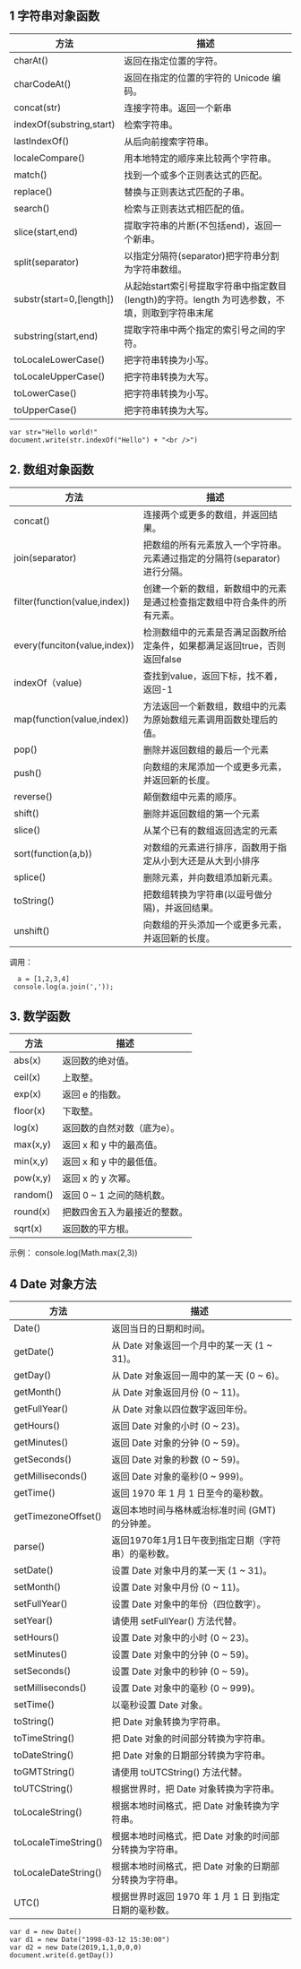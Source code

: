 ## 1 字符串对象函数

| 方法                     | 描述                                                         |
| ------------------------ | ------------------------------------------------------------ |
| charAt()                 | 返回在指定位置的字符。                                       |
| charCodeAt()             | 返回在指定的位置的字符的 Unicode 编码。                      |
| concat(str)              | 连接字符串。返回一个新串                                     |
| indexOf(substring,start) | 检索字符串。                                                 |
| lastIndexOf()            | 从后向前搜索字符串。                                         |
| localeCompare()          | 用本地特定的顺序来比较两个字符串。                           |
| match()                  | 找到一个或多个正则表达式的匹配。                             |
| replace()                | 替换与正则表达式匹配的子串。                                 |
| search()                 | 检索与正则表达式相匹配的值。                                 |
| slice(start,end)         | 提取字符串的片断(不包括end)，返回一个新串。                  |
| split(separator)         | 以指定分隔符(separator)把字符串分割为字符串数组。            |
| substr(start=0,[length]) | 从起始start索引号提取字符串中指定数目(length)的字符。length 为可选参数，不填，则取到字符串末尾 |
| substring(start,end)     | 提取字符串中两个指定的索引号之间的字符。                     |
| toLocaleLowerCase()      | 把字符串转换为小写。                                         |
| toLocaleUpperCase()      | 把字符串转换为大写。                                         |
| toLowerCase()            | 把字符串转换为小写。                                         |
| toUpperCase()            | 把字符串转换为大写。                                         |

~~~
var str="Hello world!"
document.write(str.indexOf("Hello") + "<br />")
~~~



## 2. 数组对象函数

| 方法                          | 描述                                                         |
| ----------------------------- | ------------------------------------------------------------ |
| concat()                      | 连接两个或更多的数组，并返回结果。                           |
| join(separator)               | 把数组的所有元素放入一个字符串。元素通过指定的分隔符(separator)进行分隔。 |
| filter(function(value,index)) | 创建一个新的数组，新数组中的元素是通过检查指定数组中符合条件的所有元素。 |
| every(funciton(value,index))  | 检测数组中的元素是否满足函数所给定条件，如果都满足返回true，否则返回false |
| indexOf（value)               | 查找到value，返回下标，找不着，返回-1                        |
| map(function(value,index))    | 方法返回一个新数组，数组中的元素为原始数组元素调用函数处理后的值。 |
| pop()                         | 删除并返回数组的最后一个元素                                 |
| push()                        | 向数组的末尾添加一个或更多元素，并返回新的长度。             |
| reverse()                     | 颠倒数组中元素的顺序。                                       |
| shift()                       | 删除并返回数组的第一个元素                                   |
| slice()                       | 从某个已有的数组返回选定的元素                               |
| sort(function(a,b))           | 对数组的元素进行排序，函数用于指定从小到大还是从大到小排序   |
| splice()                      | 删除元素，并向数组添加新元素。                               |
| toString()                    | 把数组转换为字符串(以逗号做分隔)，并返回结果。               |
| unshift()                     | 向数组的开头添加一个或更多元素，并返回新的长度。             |

调用：

	  a = [1,2,3,4]
	 console.log(a.join(','));

## 3. 数学函数

| 方法     | 描述                         |
| -------- | ---------------------------- |
| abs(x)   | 返回数的绝对值。             |
| ceil(x)  | 上取整。                     |
| exp(x)   | 返回 e 的指数。              |
| floor(x) | 下取整。                     |
| log(x)   | 返回数的自然对数（底为e）。  |
| max(x,y) | 返回 x 和 y 中的最高值。     |
| min(x,y) | 返回 x 和 y 中的最低值。     |
| pow(x,y) | 返回 x 的 y 次幂。           |
| random() | 返回 0 ~ 1 之间的随机数。    |
| round(x) | 把数四舍五入为最接近的整数。 |
| sqrt(x)  | 返回数的平方根。             |

示例： console.log(Math.max(2,3))



## 4 Date 对象方法

| 方法                 | 描述                                                   |
| -------------------- | ------------------------------------------------------ |
| Date()               | 返回当日的日期和时间。                                 |
| getDate()            | 从 Date 对象返回一个月中的某一天 (1 ~ 31)。            |
| getDay()             | 从 Date 对象返回一周中的某一天 (0 ~ 6)。               |
| getMonth()           | 从 Date 对象返回月份 (0 ~ 11)。                        |
| getFullYear()        | 从 Date 对象以四位数字返回年份。                       |
| getHours()           | 返回 Date 对象的小时 (0 ~ 23)。                        |
| getMinutes()         | 返回 Date 对象的分钟 (0 ~ 59)。                        |
| getSeconds()         | 返回 Date 对象的秒数 (0 ~ 59)。                        |
| getMilliseconds()    | 返回 Date 对象的毫秒(0 ~ 999)。                        |
| getTime()            | 返回 1970 年 1 月 1 日至今的毫秒数。                   |
| getTimezoneOffset()  | 返回本地时间与格林威治标准时间 (GMT) 的分钟差。        |
| parse()              | 返回1970年1月1日午夜到指定日期（字符串）的毫秒数。     |
| setDate()            | 设置 Date 对象中月的某一天 (1 ~ 31)。                  |
| setMonth()           | 设置 Date 对象中月份 (0 ~ 11)。                        |
| setFullYear()        | 设置 Date 对象中的年份（四位数字）。                   |
| setYear()            | 请使用 setFullYear() 方法代替。                        |
| setHours()           | 设置 Date 对象中的小时 (0 ~ 23)。                      |
| setMinutes()         | 设置 Date 对象中的分钟 (0 ~ 59)。                      |
| setSeconds()         | 设置 Date 对象中的秒钟 (0 ~ 59)。                      |
| setMilliseconds()    | 设置 Date 对象中的毫秒 (0 ~ 999)。                     |
| setTime()            | 以毫秒设置 Date 对象。                                 |
| toString()           | 把 Date 对象转换为字符串。                             |
| toTimeString()       | 把 Date 对象的时间部分转换为字符串。                   |
| toDateString()       | 把 Date 对象的日期部分转换为字符串。                   |
| toGMTString()        | 请使用 toUTCString() 方法代替。                        |
| toUTCString()        | 根据世界时，把 Date 对象转换为字符串。                 |
| toLocaleString()     | 根据本地时间格式，把 Date 对象转换为字符串。           |
| toLocaleTimeString() | 根据本地时间格式，把 Date 对象的时间部分转换为字符串。 |
| toLocaleDateString() | 根据本地时间格式，把 Date 对象的日期部分转换为字符串。 |
| UTC()                | 根据世界时返回 1970 年 1 月 1 日 到指定日期的毫秒数。  |

~~~
var d = new Date()
var d1 = new Date("1998-03-12 15:30:00")
var d2 = new Date(2019,1,1,0,0,0)
document.write(d.getDay())
~~~


